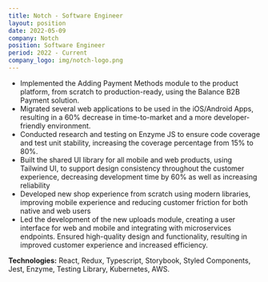 ```yaml
---
title: Notch - Software Engineer
layout: position
date: 2022-05-09
company: Notch
position: Software Engineer
period: 2022 - Current
company_logo: img/notch-logo.png
---
```

- Implemented the Adding Payment Methods module to the product platform, from scratch to production-ready, using the Balance B2B Payment solution.
- Migrated several web applications to be used in the iOS/Android Apps, resulting in a 60% decrease in time-to-market and a more developer-friendly environment.
- Conducted research and testing on Enzyme JS to ensure code coverage and test unit stability, increasing the coverage percentage from 15% to 80%.
- Built the shared UI library for all mobile and web products, using Tailwind UI, to support design consistency throughout the customer experience, decreasing development time by 60% as well as increasing reliability
- Developed new shop experience from scratch using modern libraries, improving mobile experience and reducing customer friction for both native and web users
- Led the development of the new uploads module, creating a user interface for web and mobile and integrating with microservices endpoints. Ensured high-quality design and functionality, resulting in improved customer experience and increased efficiency.

**Technologies:** React, Redux, Typescript, Storybook, Styled Components, Jest, Enzyme, Testing Library, Kubernetes, AWS.
